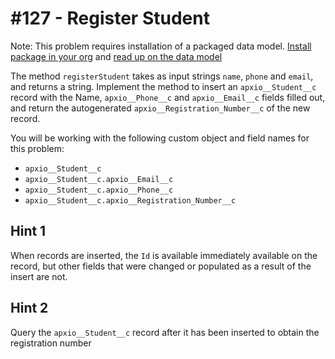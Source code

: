 # #127 - Register Student

Note: This problem requires installation of a packaged data model. [Install package in your org](https://login.salesforce.com/packaging/installPackage.apexp?p0=04t5f000000Gx6CAAS) and [read up on the data model](https://gist.github.com/maujood/9bca1e95a9fe39b1cb881a116873d83e)

The method <code>registerStudent</code> takes as input strings <code>name</code>, <code>phone</code> and <code>email</code>, and returns a string. Implement the method to insert an <code>apxio__Student__c</code> record with the Name, <code>apxio__Phone__c</code> and <code>apxio__Email__c</code> fields filled out, and return the autogenerated <code>apxio__Registration_Number__c</code> of the new record.

You will be working with the following custom object and field names for this problem:

- <code>apxio__Student__c</code></br>
- <code>apxio__Student__c.apxio__Email__c</code></br>
- <code>apxio__Student__c.apxio__Phone__c</code></br>
- <code>apxio__Student__c.apxio__Registration_Number__c</code>

## Hint 1

When records are inserted, the <code>Id</code> is available immediately available on the record, but other fields that were changed or populated as a result of the insert are not.

## Hint 2

Query the <code>apxio__Student__c</code> record after it has been inserted to obtain the registration number

